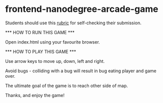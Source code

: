 frontend-nanodegree-arcade-game
===============================

Students should use this [rubric](https://www.udacity.com/course/viewer/#!/c-nd001/l-2696458597/m-2687128535) for self-checking their submission.

*** HOW TO RUN THIS GAME ***

Open index.html using your favourite browser.

*** HOW TO PLAY THIS GAME ***

Use arrow keys to move up, down, left and right.

Avoid bugs - colliding with a bug will result in bug eating player and game over.

The ultimate goal of the game is to reach other side of map.

Thanks, and enjoy the game!
